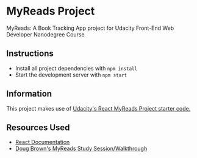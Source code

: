 # MyReads Project
MyReads: A Book Tracking App project for Udacity Front-End Web Developer Nanodegree Course

## Instructions
* Install all project dependencies with `npm install`
* Start the development server with `npm start`

## Information
This project makes use of [Udacity's React MyReads Project starter code.](https://github.com/udacity/reactnd-project-myreads-starter)

## Resources Used
* [React Documentation](https://reactjs.org/docs/getting-started.html)
* [Doug Brown's MyReads Study Session/Walkthrough](https://www.youtube.com/watch?v=OcL7-7cRpkQ)